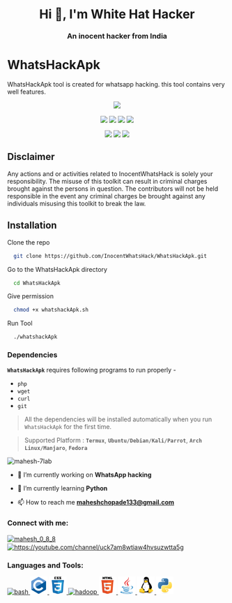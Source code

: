 <h1 align="center">Hi 👋, I'm White Hat Hacker</h1>
<h3 align="center">An inocent hacker from India</h3>

# WhatsHackApk

WhatsHackApk tool is created for whatsapp hacking. this tool contains very well features.

<p align="center">
  <img src=".img/logo.png">
</p>

<p align="center">
  <img src="https://img.shields.io/github/license/mahesh2-lab/WhatsHack?style=for-the-badge">
  <img src="https://img.shields.io/github/stars/mahesh2-lab/WhatsHack?style=for-the-badge">
  <img src="https://img.shields.io/github/issues/mahesh2-lab/WhatsHack?style=for-the-badge">
  <img src="https://img.shields.io/github/forks/mahesh2-lab/WhatsHack?color=teal&style=for-the-badge">
</p>

<p align="center">
  <img src="https://img.shields.io/badge/Author-Bot--Tech-cyan?style=flat-square">
  <img src="https://img.shields.io/badge/Open%20Source-Yes-cyan?style=flat-square">
  <img src="https://img.shields.io/badge/Written%20In-Bash-cyan?style=flat-square">
</p>



##
## Disclaimer
Any actions and or activities related to InocentWhatsHack is solely your responsibility. The misuse of this toolkit can result in criminal charges brought against the persons in question. The contributors will not be held responsible in the event any criminal charges be brought against any individuals misusing this toolkit to break the law.



## Installation

Clone the repo

```bash
  git clone https://github.com/InocentWhatsHack/WhatsHackApk.git
```

Go to the WhatsHackApk directory

```bash
  cd WhatsHackApk
```

Give permission

```bash
  chmod +x whatshackApk.sh
```

Run Tool

```bash
  ./whatshackApk
```


### Dependencies

**`WhatsHackApk`** requires following programs to run properly - 
- `php`
- `wget`
- `curl`
- `git`

> All the dependencies will be installed automatically when you run `WhatsHackApk` for the first time.

> Supported Platform : **`Termux`**, **`Ubuntu/Debian/Kali/Parrot`**, **`Arch Linux/Manjaro`**, **`Fedora`**

<p align="left"> <img src="https://komarev.com/ghpvc/?username=mahesh-7lab&label=Profile%20views&color=0e75b6&style=flat" alt="mahesh-7lab" /> </p>

- 🔭 I’m currently working on **WhatsApp hacking**

- 🌱 I’m currently learning **Python**

- 📫 How to reach me **maheshchopade133@gmail.com**

<h3 align="left">Connect with me:</h3>
<p align="left">
<a href="https://instagram.com/mahesh_0_8_8" target="blank"><img align="center" src="https://raw.githubusercontent.com/rahuldkjain/github-profile-readme-generator/master/src/images/icons/Social/instagram.svg" alt="mahesh_0_8_8" height="30" width="40" /></a>
<a href="https://www.youtube.com/c/https://youtube.com/channel/uck7am8wtiaw4hvsuzwtta5g" target="blank"><img align="center" src="https://raw.githubusercontent.com/rahuldkjain/github-profile-readme-generator/master/src/images/icons/Social/youtube.svg" alt="https://youtube.com/channel/uck7am8wtiaw4hvsuzwtta5g" height="30" width="40" /></a>
</p>

<h3 align="left">Languages and Tools:</h3>
<p align="left"> <a href="https://www.gnu.org/software/bash/" target="_blank" rel="noreferrer"> <img src="https://www.vectorlogo.zone/logos/gnu_bash/gnu_bash-icon.svg" alt="bash" width="40" height="40"/> </a> <a href="https://www.cprogramming.com/" target="_blank" rel="noreferrer"> <img src="https://raw.githubusercontent.com/devicons/devicon/master/icons/c/c-original.svg" alt="c" width="40" height="40"/> </a> <a href="https://www.w3schools.com/css/" target="_blank" rel="noreferrer"> <img src="https://raw.githubusercontent.com/devicons/devicon/master/icons/css3/css3-original-wordmark.svg" alt="css3" width="40" height="40"/> </a> <a href="https://hadoop.apache.org/" target="_blank" rel="noreferrer"> <img src="https://www.vectorlogo.zone/logos/apache_hadoop/apache_hadoop-icon.svg" alt="hadoop" width="40" height="40"/> </a> <a href="https://www.w3.org/html/" target="_blank" rel="noreferrer"> <img src="https://raw.githubusercontent.com/devicons/devicon/master/icons/html5/html5-original-wordmark.svg" alt="html5" width="40" height="40"/> </a> <a href="https://www.java.com" target="_blank" rel="noreferrer"> <img src="https://raw.githubusercontent.com/devicons/devicon/master/icons/java/java-original.svg" alt="java" width="40" height="40"/> </a> <a href="https://www.linux.org/" target="_blank" rel="noreferrer"> <img src="https://raw.githubusercontent.com/devicons/devicon/master/icons/linux/linux-original.svg" alt="linux" width="40" height="40"/> </a> <a href="https://www.python.org" target="_blank" rel="noreferrer"> <img src="https://raw.githubusercontent.com/devicons/devicon/master/icons/python/python-original.svg" alt="python" width="40" height="40"/> </a> </p>


